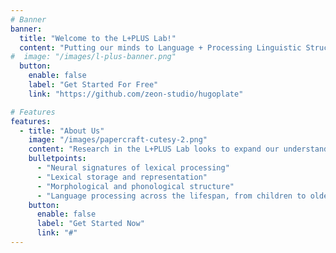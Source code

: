 ```yaml
---
# Banner
banner:
  title: "Welcome to the L+PLUS Lab!"
  content: "Putting our minds to Language + Processing Linguistic Structures and Utterances"
#  image: "/images/l-plus-banner.png"
  button:
    enable: false
    label: "Get Started For Free"
    link: "https://github.com/zeon-studio/hugoplate"

# Features
features:
  - title: "About Us"
    image: "/images/papercraft-cutesy-2.png"
    content: "Research in the L+PLUS Lab looks to expand our understanding of the human capacity for processing language.  We focus on behavioral and brain measures (EEG) to better understand how the structure of words impacts our ability to understand language.  We specifically look at:"
    bulletpoints:
      - "Neural signatures of lexical processing"
      - "Lexical storage and representation"
      - "Morphological and phonological structure"
      - "Language processing across the lifespan, from children to older adults"
    button:
      enable: false
      label: "Get Started Now"
      link: "#"
---
```

